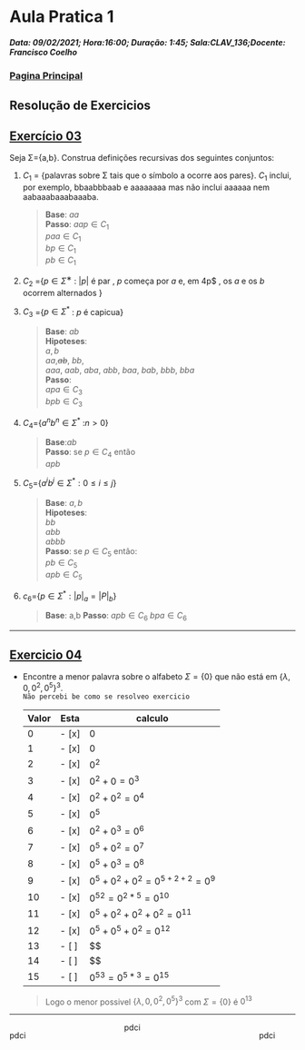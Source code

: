 # Aula Pratica 1  
##### **Data:** 09/02/2021; **Hora**:16:00; **Duração**: 1:45; **Sala**:CLAV_136;**Docente**: Francisco Coelho  
### [Pagina Principal](../README.md)
## Resolução de Exercicios
## [Exercício 03](https://home.uevora.pt/~fc/alp/01-palavras_linguagens_expressoes_regulares/01.90-exercicios.html#exerc%C3%ADcio-03)  
Seja Σ={a,b}. Construa definições recursivas dos seguintes conjuntos:

1. $C_1$ = {palavras sobre Σ tais que o símbolo a ocorre aos pares}. $C_1$ inclui, por exemplo, bbaabbbaab e aaaaaaaa mas não inclui aaaaaa nem aabaaabaaabaaaba.  
    > **Base**: $aa$  
    **Passo**:
    $aap\in C_1$  
    $paa\in C_1$  
    $bp\in C_1$  
    $pb\in C_1$   
2. $C_2$ ={$p ∈ Σ^∗$ : $|p|$ é par , $p$ começa por $a$ e, em 4p$ , os $a$ e os $b$ ocorrem alternados }
    > 
3. $C_3$ ={$p\in \Sigma^*$ : $p$ é capicua}  
    > **Base**: $ab$  
     **Hipoteses**:  
     $a, b$  
     $aa$,<s>$ab$</s>, $bb$,  
     $aaa$, $aab$, $aba$, $abb$, $baa$, $bab$, $bbb$, $bba$  
     **Passo**:  
    $apa\in C_3$  
    $bpb\in C_3$
4. $C_4$={$a^n b^n\in \Sigma^*$ :$n>0$}  
    >    **Base**:$ab$  
    **Passo**: se $p\in C_4$ então  
    $apb$
5. $C_5$={$a^ib^j\in\Sigma^* :0\le i\le j$}
    >    **Base**: $a,b$  
    >    **Hipoteses**:   
    > $bb$  
    > $abb$   
    > $abbb$  
    >   **Passo**: se $p\in C_5$ então:  
    > $pb\in C_5$  
    > $apb\in C_5$ 
6. $c_6$={$p\in\Sigma^*:|p|_a=|P|_b$}   
    > **Base**: a,b
    **Passo**:
    $apb\in C_6$
    $bpa\in C_6$  
---
## [Exercicio 04](https://home.uevora.pt/~fc/alp/01-palavras_linguagens_expressoes_regulares/01.90-exercicios.html#exerc%C3%ADcio-04)  

- Encontre a menor palavra sobre o alfabeto $\Sigma =\{0\}$ que não está em $\{\lambda,0,0^2,0^5\}^3$.   
    `Não percebi be como se resolveo exercicio`


    |Valor|Esta|calculo|
    |-----|----|-------|
    |0    |- [x] |$0$|
    |1    |- [x] |$0$|
    |2    |- [x] |$0^2$|
    |3    |- [x] |$0^2+0=0^3$|
    |4    |- [x] |$0^2+0^2=0^4$|
    |5    |- [x] |$0^5$|
    |6    |- [x] |${0^2}+0^3=0^6$|
    |7    |- [x] |$0^5+0^2=0^7$|
    |8    |- [x] |$0^5+0^3=0^8$|
    |9    |- [x] |$0^5+0^2+0^2=0^{5+2+2}=0^9$|
    |10   |- [x] |${0^5}^2=0^{2*5}=0^{10}$|
    |11   |- [x] |$0^5+0^2+0^2+0^2=0^{11}$
    |12   |- [x] |$0^5+0^5+0^2=0^12$|
    |13   |- [ ] |$$|
    |14   |- [ ] |$$|
    |15   |- [ ] |${0^5}^3=0^{5*3}=0^{15}$|  
    
     
    > Logo o menor possivel $\{\lambda,0,0^2,0^5\}^3$ com $\Sigma =\{0\}$
    é $0^{13}$  
---  
<div style=" width:100%;
    text-align:center;">
<p style="float:left;">pdci</p>
<p style="display: inline-block;
    margin:0 auto;
    width:100px;">pdci</p>
<p style="float:right;
    width:100px;">pdci</p>
</div>
 